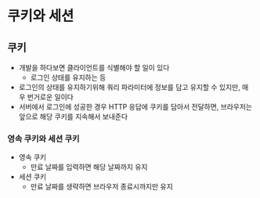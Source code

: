 # 쿠키와 세션
## 쿠키
- 개발을 하다보면 클라이언트를 식별해야 할 일이 있다
  - 로그인 상태를 유지하는 등
- 로그인의 상태를 유지하기위해 쿼리 파라미터에 정보를 담고 유지할 수 있지만, 매우 번거로운 일이다
- 서버에서 로그인에 성공한 경우 HTTP 응답에 쿠키를 담아서 전달하면, 브라우저는 앞으로 해당 쿠키를 지속해서 보내준다

### 영속 쿠키와 세션 쿠키
- 영속 쿠키
  - 만료 날짜를 입력하면 해당 날짜까지 유지
- 세션 쿠키
  - 만료 날짜를 생략하면 브라우저 종료시까지만 유지

```java

```